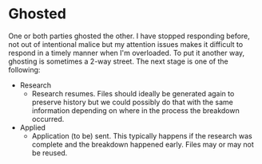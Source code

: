 # Ghosted

One or both parties ghosted the other. I have stopped responding before, not out of intentional malice but my attention issues makes it difficult to respond in a timely manner when I'm overloaded. To put it another way, ghosting is sometimes a 2-way street.
The next stage is one of the following:

* Research
    * Research resumes. Files should ideally be generated again to preserve history but we could possibly do that with the same information depending on where in the process the breakdown occurred.
* Applied
    * Application (to be) sent. This typically happens if the research was complete and the breakdown happened early. Files may or may not be reused.
